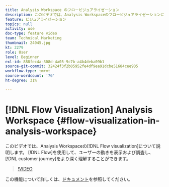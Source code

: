 ```yaml
---
title: Analysis Workspace のフロービジュアライゼーション
description: このビデオでは、Analysis Workspaceのフロービジュアライゼーションについて説明します。 フローを使用して、ユーザーの動きを表示および調査し、カスタマージャーニーをより深く理解できます。
feature: ビジュアライゼーション
topics: null
activity: use
doc-type: feature video
team: Technical Marketing
thumbnail: 24045.jpg
kt: 2279
role: User
level: Beginner
exl-id: 888fec4a-308d-4a05-9c7b-a4b4deba09b1
source-git-commit: 32424f3f2b05952fe4df9ea91dcbe51684cee905
workflow-type: tm+mt
source-wordcount: '76'
ht-degree: 31%

---
```


# [!DNL Flow Visualization] Analysis Workspace {#flow-visualization-in-analysis-workspace}

このビデオでは、Analysis Workspaceの[!DNL Flow visualization]について説明します。 [!DNL Flow]を使用して、ユーザーの動きを表示および調査し、[!DNL customer journey]をより深く理解することができます。

>[!VIDEO](https://video.tv.adobe.com/v/24045/?quality=12)

この機能について詳しくは、[ドキュメント](https://marketing.adobe.com/resources/help/ja_JP/analytics/analysis-workspace/flow.html)を参照してください。
